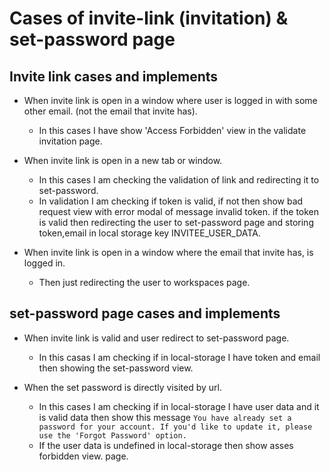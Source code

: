 # Cases of invite-link (invitation) & set-password page

## Invite link cases and implements

- When invite link is open in a window where user is logged in with some other email. (not the email that invite has).
  - In this cases I have show 'Access Forbidden' view in the validate invitation page.

- When invite link is open in a new tab or window.
  - In this cases I am checking the validation of link and redirecting it to set-password.
  - In validation I am checking if token is valid, if not then show bad request view with error modal of message invalid token. if the token is valid then redirecting the user to set-password page and storing token,email in local storage key INVITEE_USER_DATA.

- When invite link is open in a window where the email that invite has, is logged in.
  - Then just redirecting the user to workspaces page.

## set-password page cases and implements

- When invite link is valid and user redirect to set-password page.
  - In this casas I am checking if in local-storage I have token and email then showing the set-password view.

- When the set password is directly visited by url.
  - In this cases I am checking if in local-storage I have user data and it is valid data then show this message `You have already set a password for your account. If you'd like to update it, please use the 'Forgot Password' option.`
  - If the user data is undefined in local-storage then show asses forbidden view. page.
